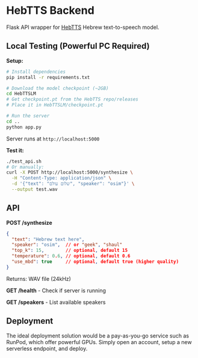 # HebTTS Backend

Flask API wrapper for [HebTTS](https://github.com/slp-rl/HebTTS) Hebrew text-to-speech model.

## Local Testing (Powerful PC Required)

**Setup:**

```bash
# Install dependencies
pip install -r requirements.txt

# Download the model checkpoint (~2GB)
cd HebTTSLM
# Get checkpoint.pt from the HebTTS repo/releases
# Place it in HebTTSLM/checkpoint.pt

# Run the server
cd ..
python app.py
```

Server runs at `http://localhost:5000`

**Test it:**

```bash
./test_api.sh
# Or manually:
curl -X POST http://localhost:5000/synthesize \
  -H "Content-Type: application/json" \
  -d '{"text": "שלום עולם", "speaker": "osim"}' \
  --output test.wav
```

## API

**POST /synthesize**
```json
{
  "text": "Hebrew text here",
  "speaker": "osim",  // or "geek", "shaul"
  "top_k": 15,        // optional, default 15
  "temperature": 0.6, // optional, default 0.6
  "use_mbd": true     // optional, default true (higher quality)
}
```

Returns: WAV file (24kHz)

**GET /health** - Check if server is running

**GET /speakers** - List available speakers

## Deployment

The ideal deployment solution would be a pay-as-you-go service such as RunPod, which offer powerful GPUs. 
Simply open an account, setup a new serverless endpoint, and deploy.